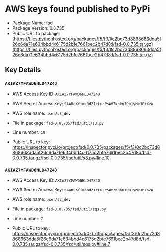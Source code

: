 # AWS keys found published to PyPi

* Package Name: fsd
* Package Version: 0.0.735
* Public URL to package: [https://files.pythonhosted.org/packages/f5/f3/0c2bc73d8868663dda5f26c6da71e634bbd4c6175d2bfe7661bec2b47d8d/fsd-0.0.735.tar.gz](https://files.pythonhosted.org/packages/f5/f3/0c2bc73d8868663dda5f26c6da71e634bbd4c6175d2bfe7661bec2b47d8d/fsd-0.0.735.tar.gz)

## Key Details

### `AKIAZ7YFAWD6HLD47Z4O`

* AWS Access Key ID: `AKIAZ7YFAWD6HLD47Z4O`
* AWS Secret Access Key: `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` 
* AWS role name: `user/s3_dev`
* File in package: `fsd-0.0.735/fsd/util/s3.py`
* Line number: `10`

* Public URL to key: https://inspector.pypi.io/project/fsd/0.0.735/packages/f5/f3/0c2bc73d8868663dda5f26c6da71e634bbd4c6175d2bfe7661bec2b47d8d/fsd-0.0.735.tar.gz/fsd-0.0.735/fsd/util/s3.py#line.10



### `AKIAZ7YFAWD6HLD47Z4O`

* AWS Access Key ID: `AKIAZ7YFAWD6HLD47Z4O`
* AWS Secret Access Key: `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` 
* AWS role name: `user/s3_dev`
* File in package: `fsd-0.0.735/fsd/util/sqs.py`
* Line number: `7`

* Public URL to key: https://inspector.pypi.io/project/fsd/0.0.735/packages/f5/f3/0c2bc73d8868663dda5f26c6da71e634bbd4c6175d2bfe7661bec2b47d8d/fsd-0.0.735.tar.gz/fsd-0.0.735/fsd/util/sqs.py#line.7


